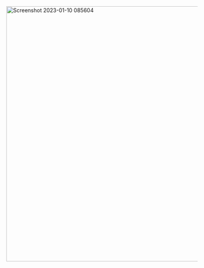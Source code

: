<img width="672" alt="Screenshot 2023-01-10 085604" src="https://user-images.githubusercontent.com/117038006/211482596-26c17a88-421e-428a-ad9c-81210493876c.png">

